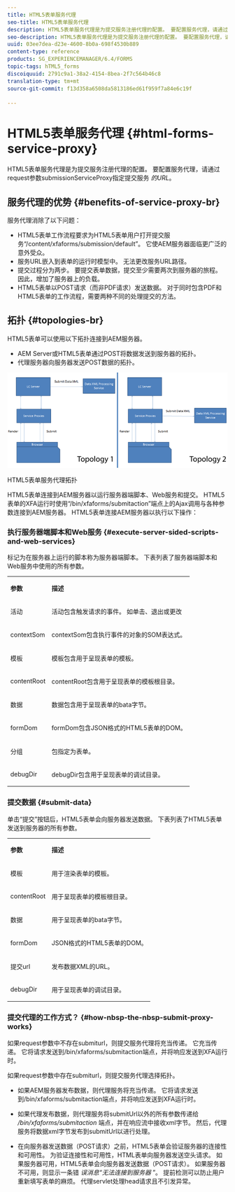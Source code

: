 ```yaml
---
title: HTML5表单服务代理
seo-title: HTML5表单服务代理
description: HTML5表单服务代理是为提交服务注册代理的配置。 要配置服务代理，请通过request参数submissionServiceProxy指定提交服务的URL。
seo-description: HTML5表单服务代理是为提交服务注册代理的配置。 要配置服务代理，请通过request参数submissionServiceProxy指定提交服务的URL。
uuid: 03ee7dea-d23e-4600-8b0a-698f4530b889
content-type: reference
products: SG_EXPERIENCEMANAGER/6.4/FORMS
topic-tags: hTML5_forms
discoiquuid: 2791c9a1-38a2-4154-8bea-2f7c564b46c8
translation-type: tm+mt
source-git-commit: f13d358a6508da5813186ed61f959f7a84e6c19f

---
```



# HTML5表单服务代理 {#html-forms-service-proxy}

HTML5表单服务代理是为提交服务注册代理的配置。 要配置服务代理，请通过request参数submissionServiceProxy指定提交服务 *的URL*。

## 服务代理的优势 {#benefits-of-service-proxy-br}

服务代理消除了以下问题：

* HTML5表单工作流程要求为HTML5表单用户打开提交服务“/content/xfaforms/submission/default”。 它使AEM服务器面临更广泛的意外受众。
* 服务URL嵌入到表单的运行时模型中。 无法更改服务URL路径。
* 提交过程分为两步。 要提交表单数据，提交至少需要两次到服务器的旅程。 因此，增加了服务器上的负载。
* HTML5表单以POST请求（而非PDF请求）发送数据。 对于同时包含PDF和HTML5表单的工作流程，需要两种不同的处理提交的方法。

## 拓扑 {#topologies-br}

HTML5表单可以使用以下拓扑连接到AEM服务器。

* AEM Server或HTML5表单通过POST将数据发送到服务器的拓扑。
* 代理服务器向服务器发送POST数据的拓扑。

![HTML5表单服务代理拓扑](assets/topology.png)

HTML5表单服务代理拓扑

HTML5表单连接到AEM服务器以运行服务器端脚本、Web服务和提交。 HTML5表单的XFA运行时使用“/bin/xfaforms/submitaction”端点上的Ajax调用与各种参数连接到AEM服务器。 HTML5表单连接AEM服务器以执行以下操作：

### 执行服务器端脚本和Web服务 {#execute-server-sided-scripts-and-web-services}

标记为在服务器上运行的脚本称为服务器端脚本。 下表列表了服务器端脚本和Web服务中使用的所有参数。

<table> 
 <tbody> 
  <tr> 
   <td><p><strong>参数</strong></p> </td> 
   <td><p><strong>描述</strong></p> </td> 
  </tr> 
  <tr> 
   <td><p>活动</p> </td> 
   <td><p>活动包含触发请求的事件。 如单击、退出或更改</p> </td> 
  </tr> 
  <tr> 
   <td><p>contextSom</p> </td> 
   <td><p>contextSom包含执行事件的对象的SOM表达式。</p> </td> 
  </tr> 
  <tr> 
   <td><p>模板</p> </td> 
   <td><p>模板包含用于呈现表单的模板。</p> </td> 
  </tr> 
  <tr> 
   <td><p>contentRoot</p> </td> 
   <td><p>contentRoot包含用于呈现表单的模板根目录。</p> </td> 
  </tr> 
  <tr> 
   <td><p>数据</p> </td> 
   <td><p>数据包含用于呈现表单的bata字节。</p> </td> 
  </tr> 
  <tr> 
   <td><p>formDom</p> </td> 
   <td><p>formDom包含JSON格式的HTML5表单的DOM。</p> </td> 
  </tr> 
  <tr> 
   <td><p>分组</p> </td> 
   <td><p>包指定为表单。</p> </td> 
  </tr> 
  <tr> 
   <td><p>debugDir</p> </td> 
   <td><p>debugDir包含用于呈现表单的调试目录。</p> </td> 
  </tr> 
 </tbody> 
</table>

### 提交数据 {#submit-data}

单击“提交”按钮后，HTML5表单会向服务器发送数据。 下表列表了HTML5表单发送到服务器的所有参数。

<table> 
 <tbody> 
  <tr> 
   <td><p><strong>参数</strong></p> </td> 
   <td><p><strong>描述</strong></p> </td> 
  </tr> 
  <tr> 
   <td><p>模板</p> </td> 
   <td><p>用于渲染表单的模板。</p> </td> 
  </tr> 
  <tr> 
   <td><p>contentRoot</p> </td> 
   <td><p>用于呈现表单的模板根目录。</p> </td> 
  </tr> 
  <tr> 
   <td><p>数据</p> </td> 
   <td><p>用于呈现表单的bata字节。</p> </td> 
  </tr> 
  <tr> 
   <td><p>formDom</p> </td> 
   <td><p>JSON格式的HTML5表单的DOM。</p> </td> 
  </tr> 
  <tr> 
   <td><p>提交url</p> </td> 
   <td><p>发布数据XML的URL。</p> </td> 
  </tr> 
  <tr> 
   <td><p>debugDir</p> </td> 
   <td><p>用于呈现表单的调试目录。</p> </td> 
  </tr> 
 </tbody> 
</table>

### 提交代理的工作方式？ {#how-nbsp-the-nbsp-submit-proxy-works}

如果request参数中不存在submiturl，则提交服务代理将充当传递。 它充当传递。 它将请求发送到/bin/xfaforms/submitaction端点，并将响应发送到XFA运行时。

如果request参数中存在submiturl，则提交服务代理选择拓扑。

* 如果AEM服务器发布数据，则代理服务将充当传递。 它将请求发送到/bin/xfaforms/submitaction端点，并将响应发送到XFA运行时。
* 如果代理发布数据，则代理服务将submitUrl以外的所有参数传递给 */bin/xfaforms/submitaction* 端点，并在响应流中接收xml字节。 然后，代理服务将数据xml字节发布到submitUrl以进行处理。

* 在向服务器发送数据（POST请求）之前，HTML5表单会验证服务器的连接性和可用性。 为验证连接性和可用性，HTML表单向服务器发送空头请求。 如果服务器可用，HTML5表单会向服务器发送数据（POST请求）。 如果服务器不可用，则显示一条错 *误消息“无法连接到服务器* ”。 提前检测可以防止用户重新填写表单的麻烦。 代理servlet处理head请求且不引发异常。

